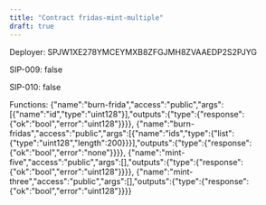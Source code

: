 ```yaml
---
title: "Contract fridas-mint-multiple"
draft: true
---
```

Deployer: SPJW1XE278YMCEYMXB8ZFGJMH8ZVAAEDP2S2PJYG

SIP-009: false

SIP-010: false

Functions:
{"name":"burn-frida","access":"public","args":[{"name":"id","type":"uint128"}],"outputs":{"type":{"response":{"ok":"bool","error":"uint128"}}}}, {"name":"burn-fridas","access":"public","args":[{"name":"ids","type":{"list":{"type":"uint128","length":200}}}],"outputs":{"type":{"response":{"ok":"bool","error":"none"}}}}, {"name":"mint-five","access":"public","args":[],"outputs":{"type":{"response":{"ok":"bool","error":"uint128"}}}}, {"name":"mint-three","access":"public","args":[],"outputs":{"type":{"response":{"ok":"bool","error":"uint128"}}}}
